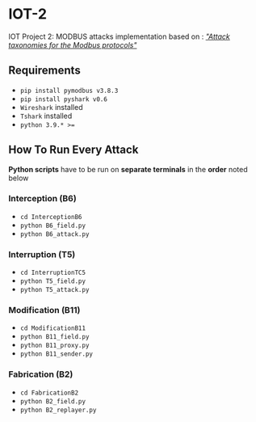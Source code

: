# IOT-2
IOT Project 2: MODBUS attacks implementation based on : [_"Attack taxonomies for the Modbus protocols"_](https://doi.org/10.1016/j.ijcip.2008.08.003)



## Requirements 

- `pip install pymodbus v3.8.3`
- `pip install pyshark v0.6`
- `Wireshark` installed
- `Tshark` installed
- `python 3.9.* >=`

## How To Run Every Attack
**Python scripts** have to be run on **separate terminals** in the **order** noted below 

### Interception (B6)

- `cd InterceptionB6`
- `python B6_field.py`
- `python B6_attack.py`

### Interruption (T5)

- `cd InterruptionTC5`
- `python T5_field.py`
- `python T5_attack.py`

### Modification (B11)

- `cd ModificationB11`
- `python B11_field.py`
- `python B11_proxy.py`
- `python B11_sender.py`

### Fabrication (B2)

- `cd FabricationB2`
- `python B2_field.py`
- `python B2_replayer.py`
